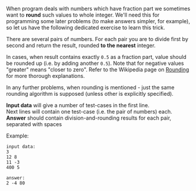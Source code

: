 When program deals with numbers which have fraction part we sometimes want to **round** such values to whole
integer. We'll need this for programming some later problems (to make answers simpler, for example), so let us
have the following dedicated exercise to learn this trick.

There are several pairs of numbers. For each pair you are to divide first by second and return
the result, rounded **to the nearest** integer.

In cases, when result contains exactly `0.5` as a fraction part, value should be rounded up
(i.e. by adding another `0.5`). Note that for negative values "greater" means
"closer to zero". Refer to the Wikipedia page on [Rounding](http://en.wikipedia.org/wiki/Rounding#Round_half_up)
for more thorough explanations.

In any further problems, when rounding is mentioned - just the same rounding algorithm
is supposed (unless other is explicitly specified).

**Input data** will give a number of test-cases in the first line.  
Next lines will contain one test-case (i.e. the pair of numbers) each.  
**Answer** should contain division-and-rounding results for each pair, separated with spaces

Example:

	input data:
	3
	12 8
	11 -3
	400 5
	
	answer:
	2 -4 80
